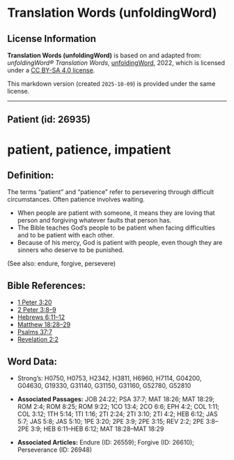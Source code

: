 # Translation Words (unfoldingWord)

## License Information

**Translation Words (unfoldingWord)** is based on and adapted from: _unfoldingWord® Translation Words_, [unfoldingWord](https://unfoldingword.org/utw), 2022, which is licensed under a [CC BY-SA 4.0 license](https://creativecommons.org/licenses/by-sa/4.0/legalcode.en).

This markdown version (created `2025-10-09`) is provided under the same license.



--------------------------------

## Patient (id: 26935)

patient, patience, impatient
============================

Definition:
-----------

The terms “patient” and “patience” refer to persevering through difficult circumstances. Often patience involves waiting.

* When people are patient with someone, it means they are loving that person and forgiving whatever faults that person has.
* The Bible teaches God’s people to be patient when facing difficulties and to be patient with each other.
* Because of his mercy, God is patient with people, even though they are sinners who deserve to be punished.

(See also: endure, forgive, persevere)

Bible References:
-----------------

* [1 Peter 3:20](https://ref.ly/1Pet3:20)
* [2 Peter 3:8–9](https://ref.ly/2Pet3:8-2Pet3:9)
* [Hebrews 6:11–12](https://ref.ly/Heb6:11-Heb6:12)
* [Matthew 18:28–29](https://ref.ly/Matt18:28-Matt18:29)
* [Psalms 37:7](https://ref.ly/Ps37:7)
* [Revelation 2:2](https://ref.ly/Rev2:2)

Word Data:
----------

* Strong’s: H0750, H0753, H2342, H3811, H6960, H7114, G04200, G04630, G19330, G31140, G31150, G31160, G52780, G52810

* **Associated Passages:** JOB 24:22; PSA 37:7; MAT 18:26; MAT 18:29; ROM 2:4; ROM 8:25; ROM 9:22; 1CO 13:4; 2CO 6:6; EPH 4:2; COL 1:11; COL 3:12; 1TH 5:14; 1TI 1:16; 2TI 2:24; 2TI 3:10; 2TI 4:2; HEB 6:12; JAS 5:7; JAS 5:8; JAS 5:10; 1PE 3:20; 2PE 3:9; 2PE 3:15; REV 2:2; 2PE 3:8–2PE 3:9; HEB 6:11–HEB 6:12; MAT 18:28–MAT 18:29
* **Associated Articles:** Endure (ID: 26559); Forgive (ID: 26610); Perseverance (ID: 26948)

